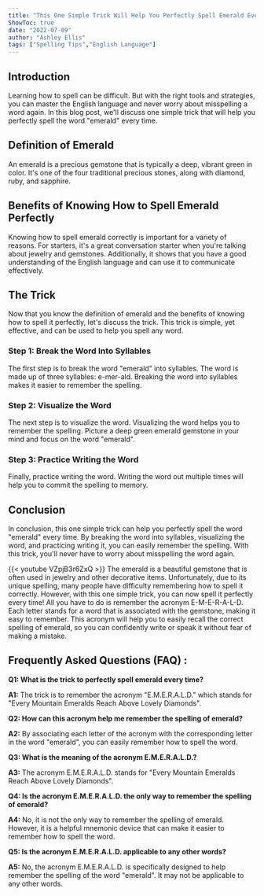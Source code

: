 ```yaml
---
title: "This One Simple Trick Will Help You Perfectly Spell Emerald Every Time!"
ShowToc: true 
date: "2022-07-09"
author: "Ashley Ellis" 
tags: ["Spelling Tips","English Language"]
---
```

## Introduction 
Learning how to spell can be difficult. But with the right tools and strategies, you can master the English language and never worry about misspelling a word again. In this blog post, we'll discuss one simple trick that will help you perfectly spell the word "emerald" every time. 

## Definition of Emerald 
An emerald is a precious gemstone that is typically a deep, vibrant green in color. It's one of the four traditional precious stones, along with diamond, ruby, and sapphire. 

## Benefits of Knowing How to Spell Emerald Perfectly 
Knowing how to spell emerald correctly is important for a variety of reasons. For starters, it's a great conversation starter when you're talking about jewelry and gemstones. Additionally, it shows that you have a good understanding of the English language and can use it to communicate effectively. 

## The Trick 
Now that you know the definition of emerald and the benefits of knowing how to spell it perfectly, let's discuss the trick. This trick is simple, yet effective, and can be used to help you spell any word. 

### Step 1: Break the Word Into Syllables 
The first step is to break the word "emerald" into syllables. The word is made up of three syllables: e-mer-ald. Breaking the word into syllables makes it easier to remember the spelling. 

### Step 2: Visualize the Word 
The next step is to visualize the word. Visualizing the word helps you to remember the spelling. Picture a deep green emerald gemstone in your mind and focus on the word "emerald". 

### Step 3: Practice Writing the Word 
Finally, practice writing the word. Writing the word out multiple times will help you to commit the spelling to memory. 

## Conclusion 
In conclusion, this one simple trick can help you perfectly spell the word "emerald" every time. By breaking the word into syllables, visualizing the word, and practicing writing it, you can easily remember the spelling. With this trick, you'll never have to worry about misspelling the word again.

{{< youtube VZpjB3r6ZxQ >}} 
The emerald is a beautiful gemstone that is often used in jewelry and other decorative items. Unfortunately, due to its unique spelling, many people have difficulty remembering how to spell it correctly. However, with this one simple trick, you can now spell it perfectly every time! All you have to do is remember the acronym E-M-E-R-A-L-D. Each letter stands for a word that is associated with the gemstone, making it easy to remember. This acronym will help you to easily recall the correct spelling of emerald, so you can confidently write or speak it without fear of making a mistake.

## Frequently Asked Questions (FAQ) :
**Q1: What is the trick to perfectly spell emerald every time?**

**A1:** The trick is to remember the acronym "E.M.E.R.A.L.D." which stands for "Every Mountain Emeralds Reach Above Lovely Diamonds". 

**Q2: How can this acronym help me remember the spelling of emerald?**

**A2:** By associating each letter of the acronym with the corresponding letter in the word "emerald", you can easily remember how to spell the word. 

**Q3: What is the meaning of the acronym E.M.E.R.A.L.D.?**

**A3:** The acronym E.M.E.R.A.L.D. stands for "Every Mountain Emeralds Reach Above Lovely Diamonds". 

**Q4: Is the acronym E.M.E.R.A.L.D. the only way to remember the spelling of emerald?**

**A4:** No, it is not the only way to remember the spelling of emerald. However, it is a helpful mnemonic device that can make it easier to remember how to spell the word. 

**Q5: Is the acronym E.M.E.R.A.L.D. applicable to any other words?**

**A5:** No, the acronym E.M.E.R.A.L.D. is specifically designed to help remember the spelling of the word "emerald". It may not be applicable to any other words.






